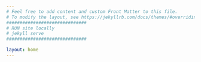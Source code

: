 ```yaml
---
# Feel free to add content and custom Front Matter to this file.
# To modify the layout, see https://jekyllrb.com/docs/themes/#overriding-theme-defaults
##############################
# RUN site locally
# jekyll serve
##############################

layout: home
---
```

